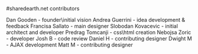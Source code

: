 #sharedearth.net contributors

Dan Gooden 			- founder\initial vision
Andrea Guerrini		- idea development & feedback
Francisa Sallato 	- main designer
Slobodan Kovacevic 	- initial architect and developer
Predrag Tomcanji	- css\html creation
Nebojsa Zoric		- developer
Josh B				- code review
Daniel H			- contributing designer
Dwight M			- AJAX development
Matt M				- contributing designer

